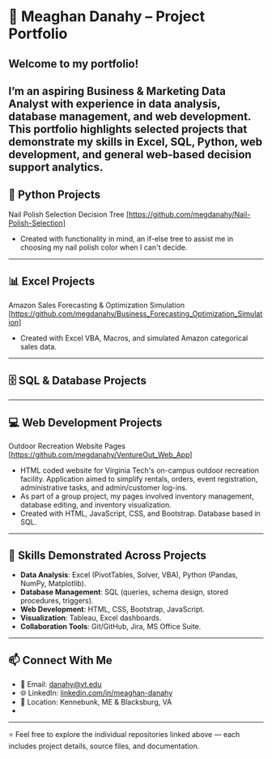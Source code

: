 # 📂 Meaghan Danahy – Project Portfolio

## Welcome to my portfolio!

I’m an aspiring Business & Marketing Data Analyst with experience in **data analysis, database management, and web development**. This portfolio highlights selected projects that demonstrate my skills in **Excel, SQL, Python, web development, and general web-based decision support analytics**.  
---

## 🐍 Python Projects

Nail Polish Selection Decision Tree [https://github.com/megdanahy/Nail-Polish-Selection]
- Created with functionality in mind, an if-else tree to assist me in choosing my nail polish color when I can't decide.

---

## 📊 Excel Projects

Amazon Sales Forecasting & Optimization Simulation [https://github.com/megdanahy/Business_Forecasting_Optimization_Simulation]
- Created with Excel VBA, Macros, and simulated Amazon categorical sales data. 

---

## 🗄️ SQL & Database Projects

---

## 💻 Web Development Projects

Outdoor Recreation Website Pages [https://github.com/megdanahy/VentureOut_Web_App]
- HTML coded website for Virginia Tech's on-campus outdoor recreation facility. Application aimed to simplify rentals, orders, event registration, administrative tasks, and admin/customer log-ins.
- As part of a group project, my pages involved inventory management, database editing, and inventory visualization.
- Created with HTML, JavaScript, CSS, and Bootstrap. Database based in SQL.

---

## 🔑 Skills Demonstrated Across Projects
- **Data Analysis**: Excel (PivotTables, Solver, VBA), Python (Pandas, NumPy, Matplotlib).  
- **Database Management**: SQL (queries, schema design, stored procedures, triggers).  
- **Web Development**: HTML, CSS, Bootstrap, JavaScript.  
- **Visualization**: Tableau, Excel dashboards.  
- **Collaboration Tools**: Git/GitHub, Jira, MS Office Suite.  

---

## 📫 Connect With Me
- 📧 Email: [danahy@vt.edu](mailto:danahy@vt.edu)  
- 🌐 LinkedIn: [linkedin.com/in/meaghan-danahy](https://www.linkedin.com/in/meaghan-danahy)  
- 📍 Location: Kennebunk, ME & Blacksburg, VA
- 
---

⭐ Feel free to explore the individual repositories linked above — each includes project details, source files, and documentation.  
